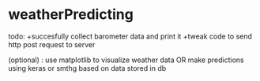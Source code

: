 # weatherPredicting
todo:
  +succesfully collect barometer data and print it
  +tweak code to send  http post request to server
  
  
  (optional) :  use matplotlib to visualize weather data OR make predictions using keras or smthg based on data stored in db
